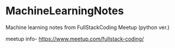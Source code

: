 # MachineLearningNotes
Machine learning notes from FullStackCoding Meetup (python ver.)

meetup info-
https://www.meetup.com/fullstack-coding/
